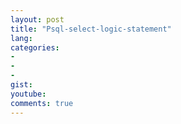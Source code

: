 ```yaml
---
layout: post
title: "Psql-select-logic-statement"
lang: 
categories:
- 
- 
- 
gist: 
youtube: 
comments: true
---
```


